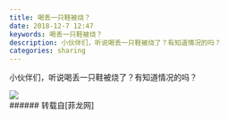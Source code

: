 ```yaml
---
title: 喝丢一只鞋被烧？
date: 2018-12-7 12:47
keywords: 喝丢一只鞋被烧？
description: 小伙伴们，听说喝丢一只鞋被烧了？有知道情况的吗？
categories: sharing
---
```

<td class="t_f" id="postmessage_2424424">

小伙伴们，听说喝丢一只鞋被烧了？有知道情况的吗？

<img aid="1017630" data-cf-modified-c060fcc5235d170095ec4486-="" file="data/attachment/forum/201812/07/124705n779oh1qk18nok9t.png.thumb.jpg" id="aimg_1017630" inpost="1" onclick="" onmouseover="" src="http://www.flw.ph/data/attachment/forum/201812/07/124705n779oh1qk18nok9t.png" style="cursor:pointer" zoomfile="data/attachment/forum/201812/07/124705n779oh1qk18nok9t.png"/>


<br/>
</td>
###### 转载自[菲龙网]